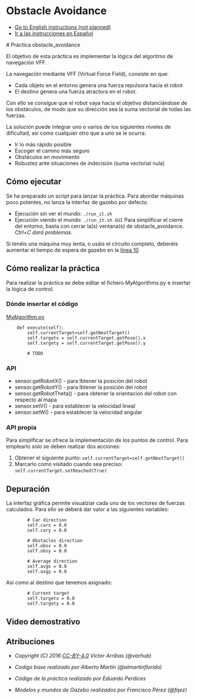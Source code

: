 # Obstacle Avoidance
* [Go to English instructions (not planned)](#english)
* [Ir a las instrucciones en Español](#spanish)

<a name="spanish"/>
# Práctica obstacle_avoidance

El objetivo de esta práctica es implementar la lógica del algoritmo
de navegación VFF.

La navegación mediante VFF (Virtual Force Field), consiste en que:
- Cada objeto en el entorno genera una fuerza repulsora hacia el robot
- El destino genera una fuerza atractora en el robot.

Con ello se consigue que el robot vaya hacia el objetivo distanciándose
de los obstáculos, de modo que su dirección sea la suma vectorial de
todas las fuerzas.

La solución puede integrar uno o varios de los siguientes niveles
de dificultad, así como cualquier otro que a uno se le ocurra:
* Ir lo más rápido posible
* Escoger el camino más seguro
* Obstáculos en movimiento
* Robustez ante situaciones de indecisión (suma vectorial nula)


## Cómo ejecutar
Se ha preparado un script para lanzar la práctica. Para abordar
máquinas poco potentes, no lanza la interfaz de gazebo por defecto.
* Ejecución sin ver el mundo: `./run_it.sh`
* Ejecución viendo el mundo: `./run_it.sh GUI`
Para simplificar el cierre del entorno, basta con cerrar la(s)
ventana(s) de obstacle_avoidance. *Ctrl+C dará problemas*.


Si tenéis una máquina muy lenta, o usáis el circuito completo, deberéis
aumentar el tiempo de espera de gazebo en la [línea 10](run_it.sh#L10)


## Cómo realizar la práctica
Para realizar la práctica se debe editar el fichero MyAlgorithms.py e
insertar la lógica de control.

### Dónde insertar el código
[MyAlgorithm.py](MyAlgorithm.py#L49)
```
    def execute(self):
        self.currentTarget=self.getNextTarget()
        self.targetx = self.currentTarget.getPose().x
        self.targety = self.currentTarget.getPose().y

        # TODO
```

### API
* sensor.getRobotX() - para lbtener la posición del robot
* sensor.getRobotY() - para lbtener la posición del robot
* sensor.getRobotTheta() - para obtener la orientacion del robot con 
  respecto al mapa
* sensor.setV() - para establecer la velocidad lineal
* sensor.setW() - para establecer la velocidad angular


### API propia
Para simplificar se ofrece la implementación de los puntos de control.
Para emplearlo solo se deben realizar dos acciones:
1. Obtener el siguiente punto:
   `self.currentTarget=self.getNextTarget()`
2. Marcarlo como visitado cuando sea preciso:
   `self.currentTarget.setReached(True)`


## Depuración
La interfaz gráfica permite visualziar cada uno de los vectores de
fuerzas calculados. Para ello se deberá dar valor a las siguientes
variables:
```
        # Car direction
        self.carx = 0.0
        self.cary = 0.0

        # Obstacles direction
        self.obsx = 0.0
        self.obsy = 0.0

        # Average direction
        self.avgx = 0.0
        self.avgy = 0.0
```

Así como al destino que tenemos asignado:
```
        # Current target
        self.targetx = 0.0
        self.targety = 0.0
```

## Video demostrativo


## Atribuciones
* *Copyright (C) 2016 [CC-BY-4.0](https://creativecommons.org/licenses/by/4.0/) Victor Arribas (@varhub)*

* *Codigo base realizado por Alberto Martín (@almartinflorido)*
* *Código de la práctica realizado por Eduardo Perdices*
* *Modelos y mundos de Gazebo realizados por Francisco Pérez (@fqez)*

